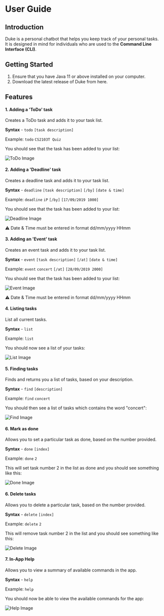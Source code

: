 # User Guide

## Introduction
Duke is a personal chatbot that helps you keep track of your personal tasks. It is designed in mind for individuals who are used to the **Command Line Interface (CLI)**. 

## Getting Started
1. Ensure that you have Java 11 or above installed on your computer.
2. Download the latest release of Duke from here.

## Features
#### 1. Adding a 'ToDo' task

Creates a ToDo task and adds it to your task list.

**Syntax** - `todo` `[task description]`

Example: `todo` `CS2103T Quiz`

You should see that the task has been added to your list:

![ToDo Image](https://imgur.com/2f2VI2x)

#### 2. Adding a 'Deadline' task

Creates a deadline task and adds it to your task list.

**Syntax** - `deadline` `[task description]` `[/by]` `[date & time]`

Example: `deadline` `iP` `[/by]` `[17/09/2019 1000]`

You should see that the task has been added to your list:

![Deadline Image](https://imgur.com/A5Ja9WS)

:warning: Date & Time must be entered in format dd/mm/yyyy HHmm

#### 3. Adding an 'Event' task

Creates an event task and adds it to your task list.

**Syntax** - `event` `[task description]` `[/at]` `[date & time]`

Example: `event` `concert` `[/at]` `[28/09/2019 2000]`

You should see that the task has been added to your list:

![Event Image](https://imgur.com/vfYzrup)

:warning: Date & Time must be entered in format dd/mm/yyyy HHmm

#### 4. Listing tasks

List all current tasks. 

**Syntax** - `list`

Example: `list`

You should now see a list of your tasks:

![List Image](https://imgur.com/3wgh0sh)

#### 5. Finding tasks

Finds and returns you a list of tasks, based on your description.

**Syntax** - `find` `[description]`

Example: `find` `concert`

You should then see a list of tasks which contains the word "concert":

![Find Image](https://imgur.com/0GSMPtU)

#### 6. Mark as done

Allows you to set a particular task as done, based on the number provided.

**Syntax** - `done` `[index]`

Example: `done` `2`

This will set task number 2 in the list as done and you should see something like this: 

![Done Image](https://imgur.com/KMDVrQa)

#### 6. Delete tasks

Allows you to delete a particular task, based on the number provided.

**Syntax** - `delete` `[index]`

Example: `delete` `2`

This will remove task number 2 in the list and you should see something like this:

![Delete Image](https://imgur.com/mqKjZ9w)

#### 7. In-App Help

Allows you to view a summary of available commands in the app.

**Syntax** - `help`

Example: `help`

You should now be able to view the available commands for the app:

![Help Image](https://imgur.com/rSZAAeI)















